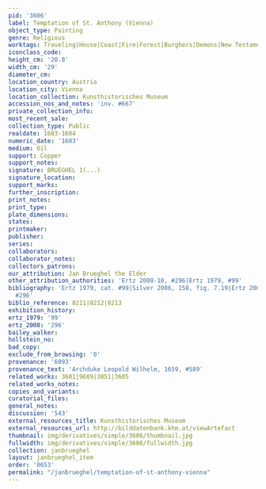 ```yaml
---
pid: '3606'
label: Temptation of St. Anthony (Vienna)
object_type: Painting
genre: Religious
worktags: Traveling|House|Coast|Fire|Forest|Burghers|Demons|New Testament|Saint
iconclass_code:
height_cm: '20.8'
width_cm: '29'
diameter_cm:
location_country: Austria
location_city: Vienna
location_collection: Kunsthistorisches Museum
accession_nos_and_notes: 'inv. #667'
private_collection_info:
most_recent_sale:
collection_type: Public
realdate: 1603-1604
numeric_date: '1603'
medium: Oil
support: Copper
support_notes:
signature: BRUEGHEL 1(...)
signature_location:
support_marks:
further_inscription:
print_notes:
print_type:
plate_dimensions:
states:
printmaker:
publisher:
series:
collaborators:
collaborator_notes:
collectors_patrons:
our_attribution: Jan Brueghel the Elder
other_attribution_authorities: 'Ertz 2008-10, #296|Ertz 1979, #99'
bibliography: 'Ertz 1979, cat. #99|Silver 2006, 158, fig. 7.19|Ertz 2008-10, cat.
  #296'
biblio_reference: 8211|8212|8213
exhibition_history:
ertz_1979: '99'
ertz_2008: '296'
bailey_walker:
hollstein_no:
bad_copy:
exclude_from_browsing: '0'
provenance: '6093'
provenance_text: 'Archduke Leopold Wilhelm, 1659, #589'
related_works: 3601|9689|3851|3605
related_works_notes:
copies_and_variants:
curatorial_files:
general_notes:
discussion: '543'
external_resources_title: Kunsthistorisches Museum
external_resources_url: http://bilddatenbank.khm.at/viewArtefact
thumbnail: img/derivatives/simple/3606/thumbnail.jpg
fullwidth: img/derivatives/simple/3606/fullwidth.jpg
collection: janbrueghel
layout: janbrueghel_item
order: '0653'
permalink: "/janbrueghel/temptation-of-st-anthony-vienna"
---
```

